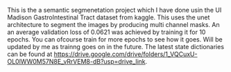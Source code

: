 This is the a semantic segmenetation project which I have done usin the UI Madison GastroIntestinal Tract dataset from kaggle. This uses the unet architecture to segment the images by producing multi channel masks. An an average validation loss of 0.0621 was achieved by training it for 10 epochs. You can ofcourse train for more epochs to see how it goes. Will be updated by me as trainng goes on in the future. The latest state dictionaries can be found at https://drive.google.com/drive/folders/1_VQCuxU-OL0lWW0M57N8E_vRrVEM8-dB?usp=drive_link.
